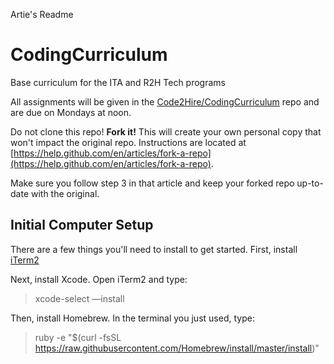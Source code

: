 Artie's Readme

# CodingCurriculum
Base curriculum for the ITA and R2H Tech programs

All assignments will be given in the [Code2Hire/CodingCurriculum](https://github.com/Code2Hire/CodingCurriculum) repo and are due on Mondays at noon.

Do not clone this repo! **Fork it!** This will create your own personal copy that won't impact the original repo. Instructions are located at [https://help.github.com/en/articles/fork-a-repo](https://help.github.com/en/articles/fork-a-repo).

Make sure you follow step 3 in that article and keep your forked repo up-to-date with the original. 

## Initial Computer Setup

There are a few things you'll need to install to get started. First, install [iTerm2](https://iterm2.com/downloads.html)

Next, install Xcode. Open iTerm2 and type:

> xcode-select —install

Then, install Homebrew. In the terminal you just used, type:

> ruby -e "$(curl -fsSL https://raw.githubusercontent.com/Homebrew/install/master/install)"
